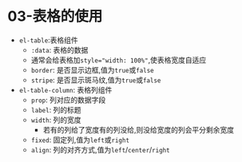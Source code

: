 # 03-表格的使用

- `el-table`:表格组件
  - `:data`: 表格的数据
  - 通常会给表格加`style="width: 100%"`,使表格宽度自适应
  - `border`: 是否显示边框,值为`true`或`false`
  - `stripe`: 是否显示斑马纹,值为`true`或`false`
- `el-table-column`: 表格列组件
  - `prop`: 列对应的数据字段
  - `label`: 列的标题
  - `width`: 列的宽度
    - 若有的列给了宽度有的列没给,则没给宽度的列会平分剩余宽度
  - `fixed`: 固定列,值为`left`或`right`
  - `align`: 列的对齐方式,值为`left`/`center`/`right`